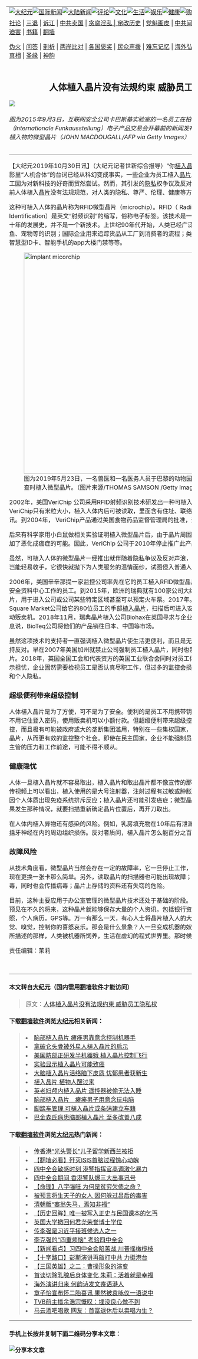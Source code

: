 <a name="1" id="1" target="_blank"></a><span id="1"></span>
<table border="0"><tr><td colspan="2" VALIGN=TOP><a href="https://github.com/ilwfed2579/djy/blob/master/gb/nsc413.md#1"><img src="https://raw.githubusercontent.com/ilwfed2579/www/master/t/djy/1.jpg" title="大纪元"></a><a href="https://github.com/ilwfed2579/djy/blob/master/gb/n24hr.md#1"><img src="https://raw.githubusercontent.com/ilwfed2579/www/master/t/djy/3.jpg" title="国际新闻"></a><a href="https://github.com/ilwfed2579/djy/blob/master/gb/nsc413.md#1"><img src="https://raw.githubusercontent.com/ilwfed2579/www/master/t/djy/4.jpg" title="大陆新闻"></a><a href="https://github.com/ilwfed2579/djy/blob/master/gb/news392.md#1"><img src="https://raw.githubusercontent.com/ilwfed2579/www/master/t/djy/5.jpg" title="评论"></a><a href="https://github.com/ilwfed2579/djy/blob/master/gb/news2007.md#1"><img src="https://raw.githubusercontent.com/ilwfed2579/www/master/t/djy/6.jpg" title="文化"></a><a href="https://github.com/ilwfed2579/djy/blob/master/gb/news2008.md#1"><img src="https://raw.githubusercontent.com/ilwfed2579/www/master/t/djy/7.jpg" title="生活"></a><a href="https://github.com/ilwfed2579/djy/blob/master/gb/ncyule.md#1"><img src="https://raw.githubusercontent.com/ilwfed2579/www/master/t/djy/8.jpg" title="娱乐"></a><a href="https://github.com/ilwfed2579/djy/blob/master/gb/nsc1002.md#1"><img src="https://raw.githubusercontent.com/ilwfed2579/www/master/t/djy/9.jpg" title="健康"><a href="https://www.youlucky.com"><img src="https://raw.githubusercontent.com/ilwfed2579/www/master/t/djy/10.jpg" title="购物"></a><a href="https://www.supportepoch.org/donation?utm_medium=epochtimes&utm_source=referral&utm_campaign=donate_button_djyhomepage"><img src="https://raw.githubusercontent.com/ilwfed2579/www/master/t/djy/12.jpg" title="捐款"></a></td></tr>
<tr><td colspan="2" VALIGN=TOP><a target="_blank" href="https://github.com/ilwfed2579/djy/blob/master/gb/9p.md#1">社论</a> | <a target="_blank" href="https://github.com/ilwfed2579/djy/blob/master/gb/nf5657.md#1">三退</a> | <a target="_blank" href="https://github.com/ilwfed2579/djy/blob/master/gb/nf6123.md#1">诉江</a> | <a target="_blank" href="https://github.com/ilwfed2579/djy/blob/master/gb/nf1176117.md#1">中共卖国</a> | <a target="_blank" href="https://github.com/ilwfed2579/djy/blob/master/gb/nf5773.md#1">贪腐淫乱 | <a target="_blank" href="https://github.com/ilwfed2579/djy/blob/master/gb/nf1176115.md#1">窜改历史</a> | <a target="_blank" href="https://github.com/ilwfed2579/djy/blob/master/gb/nf1176107.md#1">党魁画皮</a> | <a target="_blank" href="https://github.com/ilwfed2579/djy/blob/master/gb/nf1320400.md#1">中共间谍</a> | <a target="_blank" href="https://github.com/ilwfed2579/djy/blob/master/gb/nf1176114.md#1">破坏传统</a> | <a target="_blank" href="https://github.com/ilwfed2579/djy/blob/master/gb/nf5287.md#1">恶贯满盈</a> | <a target="_blank" href="https://github.com/ilwfed2579/djy/blob/master/gb/ncid278.md#1">人权</a> | <a target="_blank" href="https://github.com/ilwfed2579/djy/blob/master/gb/nf1176111.md#1">迫害</a> | <a target="_blank" href="https://github.com/ilwfed2579/djy/blob/master/gb/nf1235328.md#1">书籍</a> | <a target="_blank" href="https://github.com/ilwfed2579/www/blob/master/README.md?zsrh#1">翻墙</a></p><p><a target="_blank" href="https://github.com/ilwfed2579/djy/blob/master/gb/nf5562.md#1">伪火</a> | <a target="_blank" href="https://github.com/ilwfed2579/djy/blob/master/gb/nf4378.md#1">问答</a> | <a target="_blank" href="https://github.com/ilwfed2579/djy/blob/master/gb/nf5792.md#1">剖析</a> | <a target="_blank" href="https://github.com/ilwfed2579/djy/blob/master/gb/nf5735.md#1">两岸比对</a> | <a target="_blank" href="https://github.com/ilwfed2579/djy/blob/master/gb/nf6119.md#1">各国褒奖</a> | <a target="_blank" href="https://github.com/ilwfed2579/djy/blob/master/gb/nf6120.md#1">民众声援</a> | <a target="_blank" href="https://github.com/ilwfed2579/djy/blob/master/gb/nf1188594.md#1">难忘记忆</a> | <a target="_blank" href="https://github.com/ilwfed2579/djy/blob/master/gb/nf3180.md#1">海外弘传</a> | <a target="_blank" href="https://github.com/ilwfed2579/djy/blob/master/gb/nf5410.md#1">万人上访</a> | <a target="_blank" href="https://github.com/ilwfed2579/ntdtv/blob/master/gb/prog1530_1.md#1">和平抗议</a> | <a target="_blank" href="https://github.com/ilwfed2579/djy/blob/master/gb/nf4386.md#1">支持</a> | <a target="_blank" href="https://github.com/ilwfed2579/djy/blob/master/gb/nf4389.md#1">真相</a> | <a target="_blank" href="https://github.com/ilwfed2579/djy/blob/master/gb/nf5790.md#1">圣缘</a> | <a target="_blank" href="https://github.com/ilwfed2579/djy/blob/master/gb/nf4786.md#1">神韵</a></td></tr>
<tr><td VALIGN=TOP width="626"><h2 align=center>人体植入晶片没有法规约束 威胁员工隐私权</h2>
<img src="http://i.epochtimes.com/assets/uploads/2019/10/20191030_shouhuihsu_implant-microchip_GettyImages-486307062-02-600x400.jpg" />
<h6>图为2015年9月3日，互联网安全公司卡巴斯基实验室的一名员工在柏林举行的第55届IFA（Internationale Funkausstellung）电子产品交易会开幕前的新闻发布会上，展示了用于皮下植入物的微型晶片（JOHN MACDOUGALL/AFP via Getty Images）
</h6>
<hr>
<p>【大纪元2019年10月30日讯】（大纪元记者世新综合报导）“你<a href="https://github.com/ilwfed2579/djy/blob/master/gb/tag/%E6%A4%8D%E5%85%A5%E6%99%B6%E7%89%87.md">植入晶片</a>了吗？”这句像科幻电影里“人机合体”的台词已经从科幻变成事实，一些企业为员工植入<a href="https://github.com/ilwfed2579/djy/blob/master/gb/tag/%E6%99%B6%E7%89%87.md">晶片</a>以取代门禁卡和购物，员工因为对新科技的好奇而贸然尝试。然而，其引发的<a href="https://github.com/ilwfed2579/djy/blob/master/gb/tag/%E9%9A%90%E7%A7%81.md">隐私</a>权争议及反对声浪却是值得关注的，目前人体植入<a href="https://github.com/ilwfed2579/djy/blob/master/gb/tag/%E6%99%B6%E7%89%87.md">晶片</a>没有法规规范，对人类的隐私、尊严、伦理、健康等方方面面构成安全隐忧。</p>
<p>这种可植入人体的晶片称为RFID微型晶片（microchip）。RFID（ Radio Frequency Identification）是英文“射频识别”的缩写，俗称电子标签。该技术是一种无线通讯技术，已有几十年的发展史，并不是一个新技术。上世纪90年代开始，人类已经广泛应用RFID技在家畜、鱼、宠物等的识别；国际企业用来追踪货品从工厂到消费者的流程；类似的技术也应用在企业的智慧型ID卡、智能手机的app大楼门禁等等。</p>
<figure id="attachment_11621363" style="width: 600px" class="wp-caption aligncenter"><a href="http://i.epochtimes.com/assets/uploads/2019/10/20191030_shouhuihsu_implant-microchip_GettyImages-1146667338-01.jpg"><img class="size-large wp-image-11621363" src="http://i.epochtimes.com/assets/uploads/2019/10/20191030_shouhuihsu_implant-microchip_GettyImages-1146667338-01-600x400.jpg" alt="implant micorchip" width="600" b="400" /></a><figcaption class="wp-caption-text">图为2019年5月23日，一名兽医和一名医务人员于巴黎的动物园为一只猫作健康检查时植入微型晶片。（图片来源/THOMAS SAMSON /Getty Images）</figcaption></figure>
<p>2002年，美国VeriChip 公司采用RFID射频识别技术研发出一种可植入人体的晶片VeriChip。VeriChip只有米粒大小，植入人体内后可被读取，里面含有住址、联络电话、个人病历等个人资讯。到2004年， VeriChip产品通过美国食物药品监督管理局的批准，开始全面在市场推广。</p>
<p>后来有科学家用小白鼠做相关实验证明植入微型晶片后，由于晶片周围的组织受到感染，大大增加了恶化成癌症的可能。因此，VeriChip 公司于2010年停止推广此产品。</p>
<p>虽然，可植入人体的微型晶片一经推出就伴随着<a href="https://github.com/ilwfed2579/djy/blob/master/gb/tag/%E9%9A%90%E7%A7%81.md">隐私</a>争议及反对声浪，但潘朵拉魔盒一旦打开，岂能轻易收手，它很快就抛下为人类服务的温情面纱，试图侵入普通人生活的方方面面。</p>
<p>2006年，美国辛辛那提一家监控公司率先在它的员工植入RFID微型晶片，适用范围是所有在其安全资料中心工作的员工。到2015年，欧洲的瑞典就有100家公司大约2000名员工植入了晶片，用于进入公司或公司某些特定区域甚至可以预定火车票。2017年。美国威斯康辛州Three Square Market公司给它的80位员工的手部<a href="https://github.com/ilwfed2579/djy/blob/master/gb/tag/%E6%A4%8D%E5%85%A5%E6%99%B6%E7%89%87.md">植入晶片</a>，扫描后可进入安全区或使用公司电脑和自动贩卖机。2018年11月，瑞典晶片植入公司Biohax在英国寻求与企业合作、拓展业务。还有消息说，BioTeq公司将他们的产品销往日本、中国等市场。</p>
<p>虽然这项技术的支持者一直强调植入微型晶片使生活更便利，而且是无害的。但还是有很多人坚持反对。早在2007年美国加州就禁止公司强制员工植入晶片，同时也禁止在学生体内植入晶片。2018年，英国全国工会和代表资方的英国工业联合会同时对员工体内植入晶片这一做法表示担忧，企业固然需要检视员工是否认真尽职工作，但过多的监控会损害员工的生产力、创造力和个人隐私。</p>
<h3>超级便利带来超级控制</h3>
<p>人体植入晶片是为了方便，可不是为了安全。便利的是员工不用携带钥匙、门禁卡、ID卡等等，不用记住登入密码，使用贩卖机可以小额付款。但超级便利带来超级控制，RFID技术可用于监控，而且极有可能被政府或大的垄断集团滥用，特别在一些集权国家，政府有权力强制民众植入晶片，从而更有效的监控整个社会。即使在民主国家，企业不能强制员工植入晶片，但员工碍于主管的压力和工作前途，可能不得不顺从。</p>
<h3>健康隐忧</h3>
<p>人体一旦植入晶片就不容易取出，植入晶片和取出晶片都不像宣传的那么容易或没有痛苦。从宣传视频上可以看出，植入使用的是大号注射器，注射过程有过敏或肿胀发炎的风险，后续还可能因个人体质出现免疫系统排斥反应；植入晶片还可能引发癌症；微型晶片也可能在体内游走，如果发生那种情况，就要扫描重新确定晶片位置后，再开刀取出。</p>
<p>在人体内植入异物还有感染的风险。例如，乳房填充物在10年后有泄漏的风险，植牙可能造成包括牙神经在内的周边组织损伤。反对者质问，植入晶片怎么能百分之百安全呢？</p>
<h3>故障风险</h3>
<p>从技术角度看，微型晶片当然会存在一定的故障率，它一旦停止工作，你去修理或更换可不会像现在更换一张卡那么简单。另外，读取晶片的扫描器也可能出现故障；晶片还有可能感染电脑病毒，同时也会传播病毒；晶片上存储的资料还有失窃的危险。</p>
<p>目前，这种主要应用于办公室管理的微型晶片技术还处于基础的阶段。但若任其发展下去，可以预见在不久的将来，这种晶片就能够保存大量的个人资讯，包括银行资讯、消费记录、护照、驾照，个人病历，GPS等。万一有那么一天，有心人士将晶片植入人的大脑中，控制你的听觉、味觉、嗅觉，控制你的喜怒哀乐。那会是什么景象？人一旦变成机器的奴隶，就像电影《骇客帝国》所描述的那样，人类被机器所饲养，生活在虚幻的程式世界里。那时候，人类恐将后悔莫及了。</p>
<p>责任编辑：茉莉</p>
<p>&nbsp;</p>
<hr>

#### 本文转自<a href="http://www.epochtimes.com">大纪元</a>（国内需用<a href="https://git.io/JesJV">翻墙软件</a>才能访问）
> 原文：<a href="http://www.epochtimes.com/gb/19/10/30/n11621347.htm">人体植入晶片没有法规约束 威胁员工隐私权</a>
#### 下载<a href="https://git.io/JesJV">翻墙软件</a>浏览<a href="http://www.epochtimes.com">大纪元</a>相关新闻：
> <li><a href="http://www.epochtimes.com/gb/15/5/22/n4440442.htm">脑部植入晶片 瘫痪男靠意念控制机器手</a></li>
> <li><a href="http://www.epochtimes.com/gb/11/10/14/n3400243.htm">拿破仑头骨被外星人植入晶片的启示</a></li>
> <li><a href="http://www.epochtimes.com/gb/7/10/10/n1862356.htm">美国防部正研发半机器蛾  植入晶片控制飞行</a></li>
> <li><a href="http://www.epochtimes.com/gb/7/10/3/n1854793.htm">实验显示植入晶片可能致癌</a></li>
> <li><a href="http://www.epochtimes.com/gb/7/8/20/n1808354.htm">大脑植入晶片活络脑下皮质  忧郁患者获新生</a></li>
> <li><a href="http://www.epochtimes.com/gb/5/3/30/n871141.htm">植入晶片 植物人醒过来</a></li>
> <li><a href="http://www.epochtimes.com/gb/5/1/4/n768959.htm">英老妇颅内植入晶片  遥控器被偷无法入睡</a></li>
> <li><a href="http://www.epochtimes.com/gb/4/10/26/n700115.htm">脑部植入晶片　瘫痪男子用意念玩电脑</a></li>
> <li><a href="http://www.epochtimes.com/gb/4/6/4/n559254.htm">脚踏车管理  可植入晶片或条码建立车籍</a></li>
> <li><a href="http://www.epochtimes.com/gb/3/9/22/n380498.htm">巴金森氏病患脑部植入晶片 至多改善八成</a></li>

#### 下载<a href="https://git.io/JesJV">翻墙软件</a>浏览<a href="http://www.epochtimes.com">大纪元</a>热门新闻：
> <li><a href="http://www.epochtimes.com/gb/19/10/29/n11620315.htm">传香港“光头警长”儿子留学新西兰被拒</a></li>
> <li><a href="http://www.epochtimes.com/gb/19/10/29/n11618912.htm">【翻墙必看】歼灭ISIS首脑过程惊心动魄</a></li>
> <li><a href="http://www.epochtimes.com/gb/19/10/29/n11619174.htm">四中全会敏感时刻 港警指挥官高调激化暴力</a></li>
> <li><a href="http://www.epochtimes.com/gb/19/10/29/n11620743.htm">四中全会期间 香港警队爆三大出事讯号</a></li>
> <li><a href="http://www.epochtimes.com/gb/19/10/14/n11587969.htm">【命理】八字强旺 为何是贫穷欠债之命？</a></li>
> <li><a href="http://www.epochtimes.com/gb/19/10/17/n11594916.htm">被预言将生天子的女人 因何躲过吕后的毒害</a></li>
> <li><a href="http://www.epochtimes.com/gb/19/10/17/n11595311.htm">清朝版“塞翁失马，焉知非福”</a></li>
> <li><a href="http://www.epochtimes.com/gb/19/10/18/n11596909.htm">【历史回眸】唯一被写入正史与民国课本的乞丐</a></li>
> <li><a href="http://www.epochtimes.com/gb/19/10/28/n11618281.htm">英国大学撤回何君尧荣誉博士学位</a></li>
> <li><a href="http://www.epochtimes.com/gb/19/10/28/n11616789.htm">传李强是习近平接班候选人之一</a></li>
> <li><a href="http://www.epochtimes.com/gb/19/10/23/n11608176.htm">李克强的“四重烦恼” 考验四中全会</a></li>
> <li><a href="http://www.epochtimes.com/gb/19/10/29/n11620500.htm">【新闻看点】习四中全会陷苦战 川普摇橄榄枝</a></li>
> <li><a href="http://www.epochtimes.com/gb/19/10/25/n11610770.htm">【十字路口】彭斯演讲再敲打中共 力挺港台</a></li>
> <li><a href="http://www.epochtimes.com/gb/19/10/24/n11609518.htm">【三国英雄】之二：曹操形象的演变</a></li>
> <li><a href="http://www.epochtimes.com/gb/19/10/27/n11616087.htm">首谈切除乳腺后身体变化 朱莉：活着就是幸福</a></li>
> <li><a href="http://www.epochtimes.com/gb/19/10/27/n11615943.htm">海外演讲归来 何韵诗发文寄语港人</a></li>
> <li><a href="http://www.epochtimes.com/gb/19/10/28/n11618068.htm">章子怡宣布怀二胎喜讯 果然被袁咏仪一语说中</a></li>
> <li><a href="http://www.epochtimes.com/gb/19/10/28/n11618355.htm">TVB前主播余浩宗慨叹：埋没良心做不到</a></li>
> <li><a href="http://www.epochtimes.com/gb/19/10/28/n11618662.htm">马云酒吧唱歌 网友：首富退休后以卖唱为生？</a></li>
<hr>

#### 手机上长按并复制下面二维码分享本文章：<br><br><img src="http://www.hehaibao.com/qr/index.php?m=1&e=L&p=10&t=&d=https://github.com/ilwfed2579/djy/blob/master/gb/19/10/30/n11621347.md%231" title="分享本文章"></td><td VALIGN=TOP><a href="https://github.com/ilwfed2579/djy/blob/master/gb/16/1/21/n4622075.md?dfh#1" target="_blank"><img src="https://raw.githubusercontent.com/ilwfed2579/djy/master/gb/300/wei-f1.jpg" title="中共的伪火骗局"  alt="中共的伪火骗局"></a><br><a href="https://github.com/ilwfed2579/www/blob/master/README.md?dfh#9" target="_blank"><img src="https://raw.githubusercontent.com/ilwfed2579/djy/master/gb/300/yong-h.jpg" title="永恒的见证"  alt="永恒的见证"></a><br><a href="https://github.com/ilwfed2579/djy/blob/master/gb/13/9/29/n3974789.md?dfh#1" target="_blank"><img src="https://raw.githubusercontent.com/ilwfed2579/djy/master/gb/300/shang-lnz.jpg" title="善良女子被中共投男牢"  alt="善良女子被中共投男牢"></a><br><a href="https://github.com/ilwfed2579/djy/blob/master/gb/16/3/16/n4663449.md?dfh#1" target="_blank"><img src="https://raw.githubusercontent.com/ilwfed2579/djy/master/gb/300/huo-z3.jpg" title="警卫目击活摘器官"  alt="警卫目击活摘器官"></a><br><a href="https://github.com/ilwfed2579/djy/blob/master/gb/16/8/7/n8177641.md?dfh#1" target="_blank"><img src="https://raw.githubusercontent.com/ilwfed2579/djy/master/gb/300/huo-z4.jpg" title="证人描述活摘恐怖"  alt="证人描述活摘恐怖"></a><br><a href="https://github.com/ilwfed2579/djy/blob/master/gb/10/4/19/n2881569.md?dfh#1" target="_blank"><img src="https://raw.githubusercontent.com/ilwfed2579/djy/master/gb/300/huo-z1.jpg" title="揭开活摘器官黑幕"  alt="揭开活摘器官黑幕"></a><br><a href="https://github.com/ilwfed2579/djy/blob/master/gb/10/11/7/n3077476.md?dfh#1" target="_blank"><img src="https://raw.githubusercontent.com/ilwfed2579/djy/master/gb/300/ma-ks.jpg" title="马克思的成魔之路"  alt="马克思的成魔之路"></a><br><a href="https://github.com/ilwfed2579/djy/blob/master/gb/14/6/9/n4173977.md?dfh#1" target="_blank"><img src="https://raw.githubusercontent.com/ilwfed2579/djy/master/gb/300/chang-zs.jpg" title="藏字石 蕴天机"  alt="藏字石 蕴天机"></a><br><a href="https://github.com/ilwfed2579/djy/blob/master/gb/18/5/10/n10381511.md?dfh#1" target="_blank"><img src="https://raw.githubusercontent.com/ilwfed2579/djy/master/gb/300/st1.jpg" title="关注3亿人三退"  alt="关注3亿人三退"></a><br><a href="https://github.com/ilwfed2579/djy/blob/master/gb/18/3/21/n10237682.md?dfh#1" target="_blank"><img src="https://raw.githubusercontent.com/ilwfed2579/djy/master/gb/300/jie-t.jpg" title="解体中共复兴中华"  alt="解体中共复兴中华"></a><br><a href="https://github.com/ilwfed2579/djy/blob/master/gb/9/2/9/n2422991.md?dfh#1" target="_blank"><img src="https://raw.githubusercontent.com/ilwfed2579/djy/master/gb/300/gao-zs.jpg" title="中共迫害良心律师"  alt="中共迫害良心律师"></a><br><a href="https://github.com/ilwfed2579/djy/blob/master/gb/18/12/9/n10900044.md?dfh#1" target="_blank"><img src="https://raw.githubusercontent.com/ilwfed2579/djy/master/gb/300/sj1.jpg" title="303万人举报江泽民"  alt="303万人举报江泽民"></a><br><a href="https://github.com/ilwfed2579/djy/blob/master/gb/18/8/28/n10672014.md?dfh#1" target="_blank"><img src="https://raw.githubusercontent.com/ilwfed2579/djy/master/gb/300/sj2.jpg" title="这些官员为何起诉江泽民"  alt="这些官员为何起诉江泽民"></a><br><a href="https://github.com/ilwfed2579/djy/blob/master/gb/8/12/18/n2367165.md?dfh#1" target="_blank"><img src="https://raw.githubusercontent.com/ilwfed2579/djy/master/gb/300/liangan.jpg" title="海峡两岸的强烈对比"  alt="海峡两岸的强烈对比"></a><br><a href="https://github.com/ilwfed2579/djy/blob/master/gb/15/5/5/n4427238.md?dfh#1" target="_blank"><img src="https://raw.githubusercontent.com/ilwfed2579/djy/master/gb/300/jia-ndzl.jpg" title="加拿大总理的贺信"  alt="加拿大总理的贺信"></a><br><a href="https://github.com/ilwfed2579/djy/blob/master/gb/11/6/17/n3289382.md?dfh#1" target="_blank"><img src="https://raw.githubusercontent.com/ilwfed2579/djy/master/gb/300/xiao-wd.jpg" title="探寻真相兼听则明"  alt="探寻真相兼听则明"></a><br><a href="https://github.com/ilwfed2579/djy/blob/master/gb/18/10/27/n10812623.md?dfh#1" target="_blank"><img src="https://raw.githubusercontent.com/ilwfed2579/djy/master/gb/300/yindu.jpg" title="印度媒体报道东方"  alt="印度媒体报道东方"></a><br><a href="https://github.com/ilwfed2579/djy/blob/master/gb/18/6/9/n10469652.md?dfh#1" target="_blank"><img src="https://raw.githubusercontent.com/ilwfed2579/djy/master/gb/300/xie-j.jpg" title="不一样的海外校园"  alt="不一样的海外校园"></a><br><a href="https://github.com/ilwfed2579/djy/blob/master/gb/7/4/5/n1669415.md?dfh#1" target="_blank"><img src="https://raw.githubusercontent.com/ilwfed2579/djy/master/gb/300/li-up.jpg" title="从大师到徒弟的传奇"  alt="从大师到徒弟的传奇"></a><br><a href="https://github.com/ilwfed2579/djy/blob/master/gb/17/5/26/n9191512.md?dfh#1" target="_blank"><img src="https://raw.githubusercontent.com/ilwfed2579/djy/master/gb/300/zfl2.jpg" title="亿万人与东方一本奇书"  alt="亿万人与东方一本奇书"></a><br><a href="https://github.com/ilwfed2579/djy/blob/master/gb/13/11/27/n4020290.md?dfh#1" target="_blank"><img src="https://raw.githubusercontent.com/ilwfed2579/djy/master/gb/300/zhen-h.jpg" title="大陆见不到的震撼场面"  alt="大陆见不到的震撼场面"></a><br><a href="https://github.com/ilwfed2579/djy/blob/master/gb/15/7/17/n4482910.md?dfh#1" target="_blank"><img src="https://raw.githubusercontent.com/ilwfed2579/djy/master/gb/300/dalu-sk.jpg" title="人心向善 大陆当初盛况"  alt="人心向善 大陆当初盛况"></a><br><a href="https://github.com/ilwfed2579/djy/blob/master/gb/9/10/15/n2689419.md?dfh#1" target="_blank"><img src="https://raw.githubusercontent.com/ilwfed2579/djy/master/gb/300/zfl1.jpg" title="追寻真理 这书讲什么"  alt="追寻真理 这书讲什么"></a><br><a href="https://github.com/ilwfed2579/www/blob/master/README.md?dfh#1" target="_blank"><img src="https://raw.githubusercontent.com/ilwfed2579/djy/master/gb/300/fq1.jpg" title="下载免费翻墙软件"  alt="下载免费翻墙软件"></a><br></td></tr></table>
